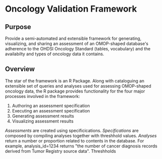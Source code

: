 # Oncology Validation Framework

## Purpose

Provide a semi-automated and extensible framework for generating, visualizing, and sharing an assessment of an OMOP-shaped database's adherence to the OHDSI Oncology Standard (tables, vocabulary) and the availabilty and types of oncology data it contains.

## Overview

The star of the framework is an R Package. Along with cataloguing an extensible set of queries and analyses used for assessing OMOP-shaped oncology data, the R package provides functionality for the four major processes involved in the framework:

1) Authoring an assessment specification
2) Executing an assessment specification
3) Generating assessment results
4) Visualizing assessment results

_Assessments_ are created using specificications. _Specifications_ are composed by compiling analyses together with threshhold values. _Analyses_ return a number or proportion related to contents in the database. For example, analysis_id=1234 returns "the number of cancer diagnosis records derived from Tumor Registry source data". Threshholds 


